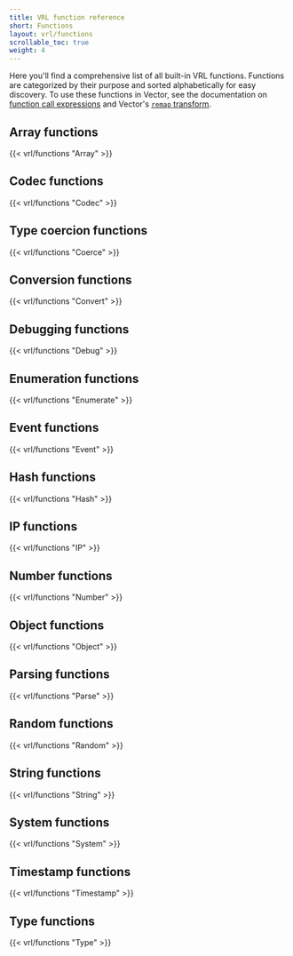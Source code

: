 ```yaml
---
title: VRL function reference
short: Functions
layout: vrl/functions
scrollable_toc: true
weight: 4
---
```


Here you'll find a comprehensive list of all built-in VRL functions. Functions are categorized by their purpose and sorted alphabetically for easy discovery. To use these functions in Vector, see the documentation on [function call expressions][calls] and Vector's [`remap` transform][remap].

## Array functions

{{< vrl/functions "Array" >}}

## Codec functions

{{< vrl/functions "Codec" >}}

## Type coercion functions

{{< vrl/functions "Coerce" >}}

## Conversion functions

{{< vrl/functions "Convert" >}}

## Debugging functions

{{< vrl/functions "Debug" >}}

## Enumeration functions

{{< vrl/functions "Enumerate" >}}

## Event functions

{{< vrl/functions "Event" >}}

## Hash functions

{{< vrl/functions "Hash" >}}

## IP functions

{{< vrl/functions "IP" >}}

## Number functions

{{< vrl/functions "Number" >}}

## Object functions

{{< vrl/functions "Object" >}}

## Parsing functions

{{< vrl/functions "Parse" >}}

## Random functions

{{< vrl/functions "Random" >}}

## String functions

{{< vrl/functions "String" >}}

## System functions

{{< vrl/functions "System" >}}

## Timestamp functions

{{< vrl/functions "Timestamp" >}}

## Type functions

{{< vrl/functions "Type" >}}

[calls]: /docs/reference/vrl/expressions/#function-call
[remap]: /docs/reference/configuration/transforms/remap
